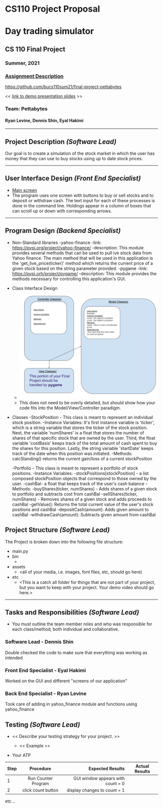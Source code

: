 # CS110 Project Proposal
# Day trading simulator
## CS 110 Final Project
### Summer, 2021
### [Assignment Description](https://docs.google.com/document/d/1H4R6yLL7som1lglyXWZ04RvTp_RvRFCCBn6sqv-82ps/edit#)

https://github.com/bucs110sum21/final-project-pettabytes

<< [link to demo presentation slides](#) >>

### Team: Pettabytes
#### Ryan Levine, Dennis Shin, Eyal Hakimi

***

## Project Description *(Software Lead)*
Our goal is to create a simulation of the stock market in which the user has money that they can use to buy stocks using up to date stock prices.

***    

## User Interface Design *(Front End Specialist)*
* [Main screen](etc/project_screenshot.png)
* The program uses one screen with buttons to buy or sell stocks and to deposit or withdraw cash. The text input for each of these processes is done in the command line. Holdings appear in a column of boxes that can scroll up or down with corresponding arrows. 

***        

## Program Design *(Backend Specialist)*
* Non-Standard libraries
	-yahoo-finance
		-link: https://pypi.org/project/yahoo-finance/
		-description: This module provides several methods that can be used to pull ive stock data from Yahoo finance. The main method that will be used in this application is the 'get_live_price(ticker)' method which returns the current price of a given stock based on the string parameter provided.
	-pygame
		-link: https://pypi.orh/project/pygame/
		-description: This module provides the methods necessary for controlling this application's GUI.

* Class Interface Design
    * ![class diagram](etc/class_diagram.jpg)
    * This does not need to be overly detailed, but should show how your code fits into the Model/View/Controller paradigm.

* Classes
    -StockPosition - This class is meant to represent an individual stock position.
		-Instance Variables: It's first instance variable is 'ticker', which is a string variable that stores the ticker of the stock position. Next, the variable 'numShares' is a float that stores the number of shares of that specific stock that are owned by the user. Third, the float variable 'costBasis' keeps track of the total amount of cash spent to buy the shares for this position. Lastly, the string variable 'startDate' keeps track of the date when this position was initiated.
		-Methods: calcStanding() returns the current gain/loss of a current stockPosition

     -Portfolio - This class is meant to represent a portfolio of stock positions.
		-Instance Variables:
			-stockPositions[stockPosition] - a list composed stockPosition objects that correspond to those owned by the user.
			-cashBal- a float that keeps track of the user's cash balance
		-Methods:
			-buyShares(ticker, numShares) - Adds shares of a given stock to portfolio and subtracts cost from cashBal
			-sellShares(ticker, numShares) - Removes shares of a given stock and adds proceeds to cashBal
			-getValue(): Returns the total current value of the user's stock positions and cashBal
			-depositCash(amount): Adds given amount to cashBal
			-withdrawCash(amount): Subtracts given amount from cashBal

## Project Structure *(Software Lead)*

The Project is broken down into the following file structure:
* main.py
* bin
    * <all of your python files should go here>
* assets
    * <all of your media, i.e. images, font files, etc, should go here)
* etc
    * <This is a catch all folder for things that are not part of your project, but you want to keep with your project. Your demo video should go here.>

***

## Tasks and Responsibilities *(Software Lead)*
* You must outline the team member roles and who was responsible for each class/method, both individual and collaborative.

### Software Lead - Dennis Shin

Double checked the code to make sure that everything was working as intended

### Front End Specialist - Eyal Hakimi

Worked on the GUI and different "screens of our application"

### Back End Specialist - Ryan Levine

Took care of adding in yahoo_finance module and functions using yahoo_finance

## Testing *(Software Lead)*
* << Describe your testing strategy for your project. >>
    * << Example >>

* Your ATP

| Step                  | Procedure     | Expected Results  | Actual Results |
| ----------------------|:-------------:| -----------------:| -------------- |
|  1  | Run Counter Program  | GUI window appears with count = 0  |          |
|  2  | click count button  | display changes to count = 1 |                 |
etc...
